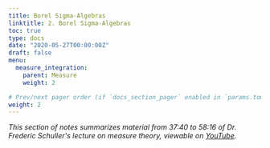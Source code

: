 ```yaml
---
title: Borel Sigma-Algebras
linktitle: 2. Borel Sigma-Algebras
toc: true
type: docs
date: "2020-05-27T00:00:00Z"
draft: false
menu:
  measure_integration:
    parent: Measure
    weight: 2

# Prev/next pager order (if `docs_section_pager` enabled in `params.toml`)
weight: 2
---
```

*This section of notes summarizes material from 37:40 to 58:16 of Dr. Frederic Schuller's lecture on measure theory, viewable on [YouTube](https://youtu.be/6ad9V8gvyBQ?t=2216).*
